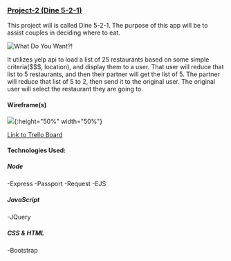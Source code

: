 ### [Project-2 (Dine 5-2-1)](https://dine5-2-1.herokuapp.com/)

This project will is called Dine 5-2-1.
The purpose of this app will be to assist couples in deciding where to eat.


![What Do You Want?!](https://media.giphy.com/media/E87jjnSCANThe/giphy.gif)

It utilizes yelp api to load a list of 25 restaurants based on some simple criteria($$$, location), and display them to a user.
That user will reduce that list to 5 restaurants, and then their partner will get the list of 5.
The partner will reduce that list of 5 to 2, then send it to the original user.
The original user will select the restaurant they are going to.

#### Wireframe(s)
![](/assets/wireframe.jpg){:height="50%" width="50%"}

[Link to Trello Board](https://trello.com/b/ifEdQEDW/project-2)


#### Technologies Used:
##### Node
-Express
-Passport
-Request
-EJS

##### JavaScript
-JQuery

##### CSS & HTML
-Bootstrap





